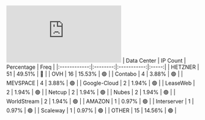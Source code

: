 ![Diagramm](https://github.com/obajay/StateSync-snapshots/blob/main/Projects/Jackal/1/README.md)
| Data Center | IP Count | Percentage | Freq |
|:------------:|:--------:|:-----------:|:-----:|
| HETZNER | 51 | 49.51% | 🔴 |
| OVH | 16 | 15.53% | 🟢 |
| Contabo | 4 | 3.88% | 🟢 |
| MEVSPACE | 4 | 3.88% | 🟢 |
| Google-Cloud | 2 | 1.94% | 🟢 |
| LeaseWeb | 2 | 1.94% | 🟢 |
| Netcup | 2 | 1.94% | 🟢 |
| Nubes | 2 | 1.94% | 🟢 |
| WorldStream | 2 | 1.94% | 🟢 |
| AMAZON | 1 | 0.97% | 🟢 |
| Interserver | 1 | 0.97% | 🟢 |
| Scaleway | 1 | 0.97% | 🟢 |
| OTHER | 15 | 14.56% | 🟢 |